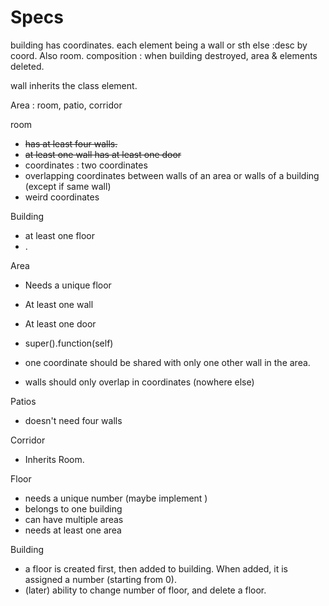 # Specs

building has coordinates.
each element being a wall or sth else :desc by coord. Also room.
composition : when building destroyed, area & elements deleted.

wall inherits the class element.

Area : room, patio, corridor

room

* ~~has at least four walls.~~
* ~~at least one wall has at least one door~~
* coordinates : two coordinates
* overlapping coordinates between walls of an area or walls of a building (except if same wall)
* weird coordinates

Building

* at least one floor
* .

Area

* Needs a unique floor
* At least one wall
* At least one door
* super().function(self)

* one coordinate should be shared with only one other wall in the area.
* walls should only overlap in coordinates (nowhere else)

Patios

* doesn't need four walls

Corridor

* Inherits Room.

Floor

* needs a unique number (maybe implement )
* belongs to one building
* can have multiple areas
* needs at least one area

Building

* a floor is created first, then added to building. When added, it is assigned a number (starting from 0).
* (later) ability to change number of floor, and delete a floor.